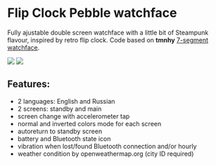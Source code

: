 # Flip Clock Pebble watchface

Fully ajustable double screen watchface with a little bit of Steampunk flavour, inspired by retro flip clock. Code based on <b>tmnhy</b> <a href="https://bitbucket.org/tmnhy/7-segment-light/">7-segment watchface</a>.

<img src="http://pebble.newkamikaze.com/img/preview1.png"> <img src="http://pebble.newkamikaze.com/img/preview2.png">

## Features:
- 2 languages: English and Russian
- 2 screens: standby and main
- screen change with accelerometer tap
- normal and inverted colors mode for each screen
- autoreturn to standby screen
- battery and Bluetooth state icon
- vibration when lost/found Bluetooth connection and/or hourly
- weather condition by openweathermap.org (city ID required)
